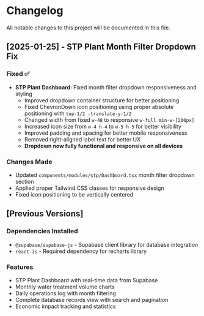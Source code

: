 # Changelog

All notable changes to this project will be documented in this file.

## [2025-01-25] - STP Plant Month Filter Dropdown Fix

### Fixed ✅
- **STP Plant Dashboard**: Fixed month filter dropdown responsiveness and styling
  - Improved dropdown container structure for better positioning
  - Fixed ChevronDown icon positioning using proper absolute positioning with `top-1/2 -translate-y-1/2`
  - Changed width from fixed `w-48` to responsive `w-full min-w-[200px]`
  - Increased icon size from `w-4 h-4` to `w-5 h-5` for better visibility
  - Improved padding and spacing for better mobile responsiveness
  - Removed right-aligned label text for better UX
  - **Dropdown now fully functional and responsive on all devices**

### Changes Made
- Updated `components/modules/stp/Dashboard.tsx` month filter dropdown section
- Applied proper Tailwind CSS classes for responsive design
- Fixed icon positioning to be vertically centered

## [Previous Versions]

### Dependencies Installed
- `@supabase/supabase-js` - Supabase client library for database integration
- `react-is` - Required dependency for recharts library

### Features
- STP Plant Dashboard with real-time data from Supabase
- Monthly water treatment volume charts
- Daily operations log with month filtering
- Complete database records view with search and pagination
- Economic impact tracking and statistics
